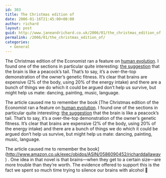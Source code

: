 ```yaml
---
id: 303
title: The Christmas edition of
date: 2006-01-16T21:45:00+00:00
author: richard
layout: post
guid: http://www.janeandrichard.co.uk/2006/01/the_christmas_edition_of
permalink: /2006/01/the_christmas_edition_of/
categories:
  - General
---
```

The Christmas edition of the Economist ran a feature on [human evolution](http://www.economist.com/surveys/displaystory.cfm?story_id=5299220). I found one of the sections in particular quite interesting: [the suggestion](http://www.cogsci.ecs.soton.ac.uk/cgi/psyc/newpsy?12.008) that the brain is like a peacock&#8217;s tail. That&#8217;s to say, it&#8217;s a over-the-top demonstration of the owner&#8217;s genetic fitness. It&#8217;s clear that brains are expensive (2% of the body, using 20% of the energy intake) and there are a bunch of things we do which it could be argued don&#8217;t help us survive, but might help us mate: dancing, painting, music, language. 

The article caused me to remember the book [The Christmas edition of the Economist ran a feature on [human evolution](http://www.economist.com/surveys/displaystory.cfm?story_id=5299220). I found one of the sections in particular quite interesting: [the suggestion](http://www.cogsci.ecs.soton.ac.uk/cgi/psyc/newpsy?12.008) that the brain is like a peacock&#8217;s tail. That&#8217;s to say, it&#8217;s a over-the-top demonstration of the owner&#8217;s genetic fitness. It&#8217;s clear that brains are expensive (2% of the body, using 20% of the energy intake) and there are a bunch of things we do which it could be argued don&#8217;t help us survive, but might help us mate: dancing, painting, music, language. 

The article caused me to remember the book](http://www.amazon.co.uk/exec/obidos/ASIN/0586090452/richarddallaway) . One idea in that novel is that brains&#8212;when they get to a certain size&#8212;are more trouble than they&#8217;re worth. The evidence offered to support this is the fact we spent so much time trying to silence our brains with alcohol 🙂